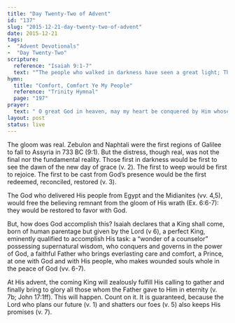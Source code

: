 ```yaml
---
title: "Day Twenty-Two of Advent"
id: "137"
slug: "2015-12-21-day-twenty-two-of-advent"
date: 2015-12-21
tags:
-  "Advent Devotionals"
-  "Day Twenty-Two"
scripture:
  reference: "Isaiah 9:1-7"
  text: "“The people who walked in darkness have seen a great light; Those who dwelt in a land of deep darkness, on them has light shined. For to us a child is born, to us a son is given; and the government shall be upon His shoulder, and His name shall be called Wonderful Counselor, Mighty God, Everlasting Father, Prince of Peace. Of the increase of His government and of peace there will be no end, on the throne of David and over His kingdom, to establish it and uphold it with justice and with righteousness from this time forth and forevermore. The zeal of the Lord of hosts will do this.”"
hymn:
  title: "Comfort, Comfort Ye My People"
  reference: "Trinity Hymnal"
  page: "197"
prayer:
  text: " O great God in heaven, may my heart be conquered by Him whose advent has brought light and life to my soul, and may the peace of His presence be my greatest joy and confidence as I eagerly await His second advent. Amen."
layout: post
status: live
---
```


The gloom was real. Zebulon and Naphtali were the first regions of Galilee to fall to Assyria in 733 BC (9:1). But the distress, though real, was not the final nor the fundamental reality. Those first in darkness would be first to see the dawn of the new day of grace (v. 2). The first to weep would be first to rejoice. The first to be cast from God’s presence would be the first redeemed, reconciled, restored (v. 3).

The God who delivered His people from Egypt and the Midianites (vv. 4,5), would free the believing remnant from the gloom of His wrath (Ex. 6:6-7): they would be restored to favor with God.

But, how does God accomplish this? Isaiah declares that a King shall come, born of human parentage but given by the Lord (v 6), a perfect King, eminently qualified to accomplish His task: a “wonder of a counselor” possessing supernatural wisdom, who conquers and governs in the power of God, a faithful Father who brings everlasting care and comfort, a Prince, at one with God and with His people, who makes wounded souls whole in the peace of God (vv. 6-7).

At His advent, the coming King will zealously fulfill His calling to gather and finally bring to glory all those whom the Father gave to Him in eternity (v. 7b; John 17:1ff). This will happen. Count on it. It is guaranteed, because the Lord who plans our future (v. 1) and shatters our foes (v. 5) also keeps His promises (v. 7).
